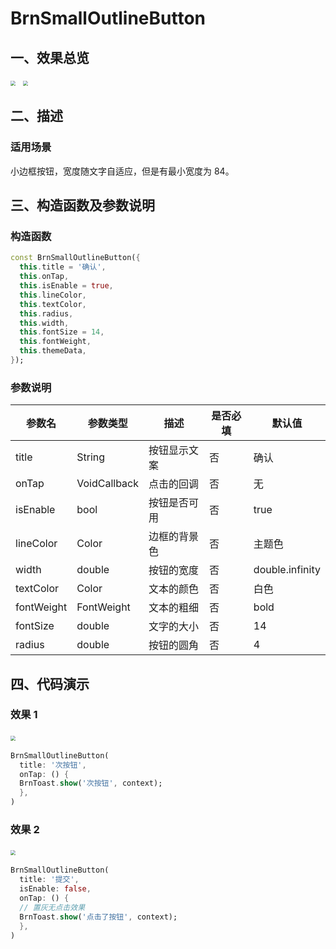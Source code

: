 # BrnSmallOutlineButton

## 一、效果总览

<img src="./img/BrnSmallOutlineButton.png" style="zoom:50%;" />&nbsp;&nbsp;
<img src="./img/BrnSmallOutlineButtonDisabled.png" style="zoom:50%;" />

## 二、描述

### 适用场景

小边框按钮，宽度随文字自适应，但是有最小宽度为 84。

## 三、构造函数及参数说明

### 构造函数

```dart
const BrnSmallOutlineButton({
  this.title = '确认',
  this.onTap,
  this.isEnable = true,
  this.lineColor,
  this.textColor,
  this.radius,
  this.width,
  this.fontSize = 14,
  this.fontWeight,
  this.themeData,
});
```

### 参数说明

| 参数名     | 参数类型     | 描述         | 是否必填 | 默认值          |
| ---------- | ------------ | ------------ | -------- | --------------- |
| title      | String       | 按钮显示文案 | 否       | 确认            |
| onTap      | VoidCallback | 点击的回调   | 否       | 无              |
| isEnable   | bool         | 按钮是否可用 | 否       | true            |
| lineColor  | Color        | 边框的背景色 | 否       | 主题色          |
| width      | double       | 按钮的宽度   | 否       | double.infinity |
| textColor  | Color        | 文本的颜色   | 否       | 白色            |
| fontWeight | FontWeight   | 文本的粗细   | 否       | bold            |
| fontSize   | double       | 文字的大小   | 否       | 14              |
| radius     | double       | 按钮的圆角   | 否       | 4               |

## 四、代码演示

### 效果 1

<img src="./img/BrnSmallOutlineButton.png" style="zoom:50%;" />&nbsp;


```dart
BrnSmallOutlineButton(
  title: '次按钮',
  onTap: () {
  BrnToast.show('次按钮', context);
  },
)
```

### 效果 2

<img src="./img/BrnSmallOutlineButtonDisabled.png" style="zoom: 50%;" />&nbsp;

```dart
BrnSmallOutlineButton(
  title: '提交',
  isEnable: false,
  onTap: () {
  // 置灰无点击效果
  BrnToast.show('点击了按钮', context);
  },
)
```
